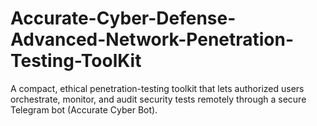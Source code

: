 # Accurate-Cyber-Defense-Advanced-Network-Penetration-Testing-ToolKit
A compact, ethical penetration-testing toolkit that lets authorized users orchestrate, monitor, and audit security tests remotely through a secure Telegram bot (Accurate Cyber Bot).
